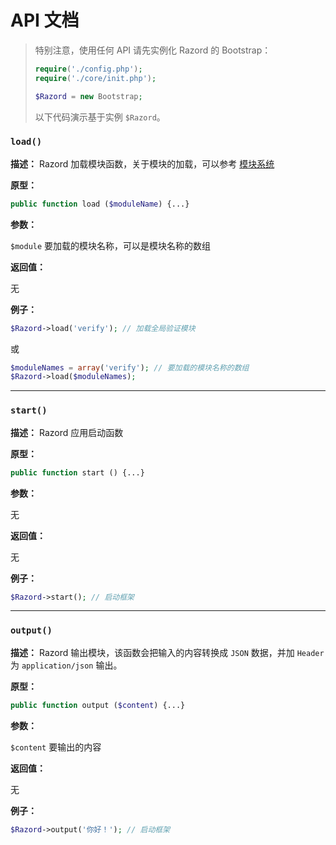 # API 文档

> 特别注意，使用任何 API 请先实例化 Razord 的 Bootstrap：
> ```php
> require('./config.php');
> require('./core/init.php');
> 
> $Razord = new Bootstrap;
> ```
> 以下代码演示基于实例 `$Razord`。

### `load()`

**描述：** Razord 加载模块函数，关于模块的加载，可以参考 [模块系统](module.md)

**原型：**
```php
public function load ($moduleName) {...}
```

**参数：**

`$module` 要加载的模块名称，可以是模块名称的数组

**返回值：**

无

**例子：**

```php
$Razord->load('verify'); // 加载全局验证模块
```
或
```php
$moduleNames = array('verify'); // 要加载的模块名称的数组
$Razord->load($moduleNames);
```
***

### `start()`

**描述：** Razord 应用启动函数

**原型：**
```php
public function start () {...}
```

**参数：**

无

**返回值：**

无

**例子：**

```php
$Razord->start(); // 启动框架
```
***

### `output()`

**描述：** Razord 输出模块，该函数会把输入的内容转换成 `JSON` 数据，并加 `Header` 为 `application/json` 输出。

**原型：**
```php
public function output ($content) {...}
```

**参数：**

`$content` 要输出的内容

**返回值：**

无

**例子：**

```php
$Razord->output('你好！'); // 启动框架
```